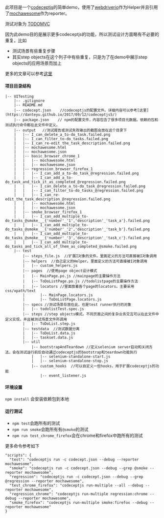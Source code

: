 
此项目是一个[codeceptjs](http://codecept.io/)的简单demo，使用了[webdriverio](http://webdriver.io/)作为Helper并且引用了[mochawesome](https://www.npmjs.com/package/mochawesome)作为reporter。

测试对象为 [TODOMVC](http://todomvc.com/examples/vue/)

因为此demo目的是展示更多codeceptjs的功能，所以测试设计方面略有不必要的重复，比如
* 测试场景有些重复步骤
* 其实step objects在这个列子中有些重复，只是为了在demo中展示step objects的应用场景而加上

更多的文章可以参考[这里](https://danteyu.github.io/tags/#codeceptjs)

#### 项目目录结构
```
|-- UITesting
    |-- .gitignore   
    |-- README.md  
    |-- codecept.json    //codeceptjs的配置文件。详细内容可以参考[这里](https://danteyu.github.io/2017/09/12/codeceptjs5/)
    |-- package.json    // npm的配置文件，内容包含了很多项目元数据。依赖的包和测试执行命令都在此文件中定义。
    |-- output   //测试报告或测试失败输出的截图会放在这个目录下
    |   |-- I_can_delete_a_to-do_task.failed.png
    |   |-- I_can_filter_to-do_tasks.failed.png
    |   |-- I_can_re-edit_the_task_description.failed.png
    |   |-- mochawesome.html
    |   |-- mochawesome.json
    |   |-- basic_browser_chrome_1
    |   |   |-- mochawesome.html
    |   |   |-- mochawesome.json
    |   |-- regression_browser_firefox_1
    |   |   |-- I_can_add_a_to-do_task_@regression.failed.png
    |   |   |-- I_can_add_a_to-do_task_and_tick_it_as_completed_@regression.failed.png
    |   |   |-- I_can_delete_a_to-do_task_@regression.failed.png
    |   |   |-- I_can_filter_to-do_tasks_@regression.failed.png
    |   |   |-- I_can_re-edit_the_task_description_@regression.failed.png
    |   |   |-- mochawesome.html
    |   |   |-- mochawesome.json
    |   |-- smoke_browser_firefox_1
    |   |   |-- I_can_add_multiple_to-do_tasks_@smoke___{'number'_'1','description'_'task_a'}.failed.png
    |   |   |-- I_can_add_multiple_to-do_tasks_@smoke___{'number'_'2','description'_'task_b'}.failed.png
    |   |   |-- I_can_add_multiple_to-do_tasks_@smoke___{'number'_'3','description'_'task_c'}.failed.png
    |   |   |-- I_can_add_multiple_to-do_tasks_and_tick_all_of_them_as_completed_@smoke.failed.png
    |-- test  
        |-- steps_file.js  //扩展I对象的文件。里面定义的方法可直接被I对象调用
        |-- helpers  //自己定义的Helper。里面定义的方法可直接被I对象调用
        |   |-- custom_helpers.js
        |-- pages  //使用page object设计模式
        |   |-- MainPage.po.js //mainpage的主要操作方法
        |   |-- ToDoListPage.po.js //todolistpage的主要操作方法
        |   |-- locators //里面放着各个page的locators。主要采用css/xpath/text
        |       |-- MainPage.locators.js
        |       |-- ToDoListPage.locators.js
        |-- specs //测试场景存放在此，也是test runner执行的对象
        |   |-- todolistTest.spec.js
        |-- steps //step objects模式。不同页面之间的复杂业务交互可以在此文件中定义实现，并且被测试场景文件所调用
        |   |-- ToDoList.step.js
        |-- testdata  //测试数据分离
        |   |-- ToDoList.data.js
        |   |-- taskset.data.js
        |-- util  
            |-- bootstrapAndTeardown //定义selenium server启动和关闭方法，会在测试运行前后自动通过codeceptjs的bootstrap和teardown功能执行
            |   |-- selenium-standalone-start.js
            |   |-- selenium-standalone-stop.js
            |-- custom_hooks  //可以自定义一些hooks，用于扩展codeceptjs的功能
                |-- event_listener.js
```

#### 环境设置

`npm install` 会安装依赖包到本地

#### 运行测试

* `npm test`会跑所有的测试
* `npm run smoke`会跑所有有`@smoke`的测试
* `npm run test_chrome_firefox`会在chrome和firefox中跑所有的测试

更多命令参考如下

```
"scripts": {
  "test": "codeceptjs run -c codecept.json --debug --reporter mochawesome",
  "smoke": "codeceptjs run -c codecept.json --debug --grep @smoke --reporter mochawesome",
  "regression": "codeceptjs run -c codecept.json --debug --grep @regression --reporter mochawesome",
  "test_chrome_firefox": "codeceptjs run-multiple --all --debug --reporter mochawesome",
  "regression_chrome": "codeceptjs run-multiple regression:chrome --debug --reporter mochawesome",
  "smoke_firefox": "codeceptjs run-multiple smoke:firefox --debug --reporter mochawesome"
}
```

